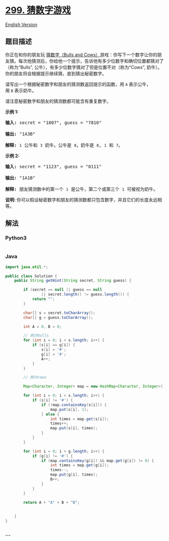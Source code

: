 # [299. 猜数字游戏](https://leetcode-cn.com/problems/bulls-and-cows)

[English Version](/solution/0200-0299/0299.Bulls%20and%20Cows/README_EN.md)

## 题目描述

<!-- 这里写题目描述 -->
<p>你正在和你的朋友玩&nbsp;<a href="https://baike.baidu.com/item/%E7%8C%9C%E6%95%B0%E5%AD%97/83200?fromtitle=Bulls+and+Cows&amp;fromid=12003488&amp;fr=aladdin" target="_blank">猜数字（Bulls and Cows）</a>游戏：你写下一个数字让你的朋友猜。每次他猜测后，你给他一个提示，告诉他有多少位数字和确切位置都猜对了（称为&ldquo;Bulls&rdquo;, 公牛），有多少位数字猜对了但是位置不对（称为&ldquo;Cows&rdquo;, 奶牛）。你的朋友将会根据提示继续猜，直到猜出秘密数字。</p>

<p>请写出一个根据秘密数字和朋友的猜测数返回提示的函数，用 <code>A</code> 表示公牛，用&nbsp;<code>B</code>&nbsp;表示奶牛。</p>

<p>请注意秘密数字和朋友的猜测数都可能含有重复数字。</p>

<p><strong>示例 1:</strong></p>

<pre><strong>输入:</strong> secret = &quot;1807&quot;, guess = &quot;7810&quot;

<strong>输出:</strong> &quot;1A3B&quot;

<strong>解释:</strong> <code>1</code>&nbsp;公牛和&nbsp;<code>3</code>&nbsp;奶牛。公牛是 <code>8</code>，奶牛是 <code>0</code>, <code>1</code>&nbsp;和 <code>7</code>。</pre>

<p><strong>示例 2:</strong></p>

<pre><strong>输入:</strong> secret = &quot;1123&quot;, guess = &quot;0111&quot;

<strong>输出:</strong> &quot;1A1B&quot;

<strong>解释: </strong>朋友猜测数中的第一个 <code>1</code>&nbsp;是公牛，第二个或第三个 <code>1</code>&nbsp;可被视为奶牛。</pre>

<p><strong>说明: </strong>你可以假设秘密数字和朋友的猜测数都只包含数字，并且它们的长度永远相等。</p>

## 解法

<!-- 这里可写通用的实现逻辑 -->

<!-- tabs:start -->

### **Python3**

<!-- 这里可写当前语言的特殊实现逻辑 -->

```python

```

### **Java**

<!-- 这里可写当前语言的特殊实现逻辑 -->

```java
import java.util.*;

public class Solution {
    public String getHint(String secret, String guess) {

		if (secret == null || guess == null
				|| secret.length() != guess.length()) {
			return "";
		}

		char[] s = secret.toCharArray();
		char[] g = guess.toCharArray();

		int A = 0, B = 0;

		// 统计bulls
		for (int i = 0; i < s.length; i++) {
			if (s[i] == g[i]) {
				s[i] = '#';
				g[i] = '#';
				A++;
			}
		}

		// 统计cows

		Map<Character, Integer> map = new HashMap<Character, Integer>();

		for (int i = 0; i < s.length; i++) {
			if (s[i] != '#') {
				if (!map.containsKey(s[i])) {
					map.put(s[i], 1);
				} else {
					int times = map.get(s[i]);
					times++;
					map.put(s[i], times);
				}
			}
		}

		for (int i = 0; i < g.length; i++) {
			if (g[i] != '#') {
				if (map.containsKey(g[i]) && map.get(g[i]) != 0) {
					int times = map.get(g[i]);
					times--;
					map.put(g[i], times);
					B++;
				}
			}
		}

		return A + "A" + B + "B";
	
        
    }
}
```

### **...**

```

```

<!-- tabs:end -->
